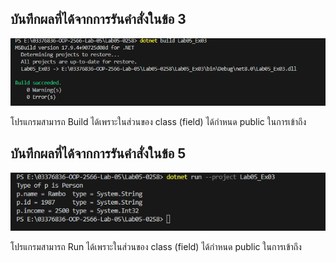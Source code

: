## บันทึกผลที่ได้จากการรันคำสั่งในข้อ 3

![pic](/Pictures/pic-5.png)

โปรแกรมสามารถ Build ได้เพราะในส่วนของ class (field) ได้กำหนด public ในการเข้าถึง

## บันทึกผลที่ได้จากการรันคำสั่งในข้อ 5

![pic](/Pictures/pic-6.png)

โปรแกรมสามารถ Run ได้เพราะในส่วนของ class (field) ได้กำหนด public ในการเข้าถึง